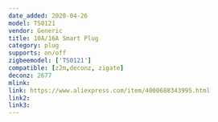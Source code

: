 ```yaml
---
date_added: 2020-04-26
model: TS0121
vendor: Generic
title: 10A/16A Smart Plug
category: plug
supports: on/off
zigbeemodel: ['TS0121']
compatible: [z2m,deconz, zigate]
deconz: 2677
mlink: 
link: https://www.aliexpress.com/item/4000688343995.html
link2: 
link3: 
---
```

